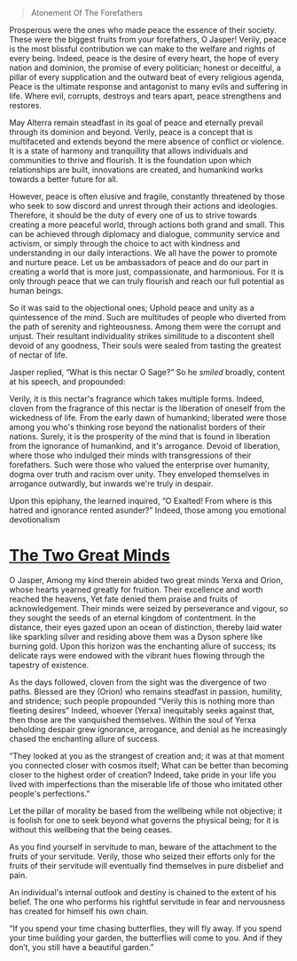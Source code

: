 > Atonement Of The Forefathers

Prosperous were the ones who made peace the essence of their society. These were the biggest fruits from your forefathers, O Jasper! Verily, peace is the most blissful contribution we can make to the welfare and rights of every being. Indeed, peace is the desire of every heart, the hope of every nation and dominion, the promise of every politician; honest or deceitful, a pillar of every supplication and the outward beat of every religious agenda, Peace is the ultimate response and antagonist to many evils and suffering in life. Where evil, corrupts, destroys and tears apart, peace strengthens and restores. 

May Alterra remain steadfast in its goal of peace and eternally prevail through its dominion and beyond. Verily, peace is a concept that is multifaceted and extends beyond the mere absence of conflict or violence. It is a state of harmony and tranquillity that allows individuals and communities to thrive and flourish. It is the foundation upon which relationships are built, innovations are created, and humankind works towards a better future for all. 

However, peace is often elusive and fragile, constantly threatened by those who seek to sow discord and unrest through their actions and ideologies. Therefore, it should be the duty of every one of us to strive towards creating a more peaceful world, through actions both grand and small. This can be achieved through diplomacy and dialogue, community service and activism, or simply through the choice to act with kindness and understanding in our daily interactions. We all have the power to promote and nurture peace. Let us be ambassadors of peace and do our part in creating a world that is more just, compassionate, and harmonious. For it is only through peace that we can truly flourish and reach our full potential as human beings.

So it was said to the objectional ones; Uphold peace and unity as a quintessence of the mind. Such are multitudes of people who diverted from the path of serenity and righteousness. Among them were the corrupt and unjust. Their resultant individuality strikes similitude to a discontent shell devoid of any goodness, Their souls were sealed from tasting the greatest of nectar of life. 

Jasper replied, “What is this nectar O Sage?” So he _smiled_ broadly, content at his speech, and propounded:

Verily, it is this nectar's fragrance which takes multiple forms. Indeed, cloven from the fragrance of this nectar is the liberation of oneself from the wickedness of life. From the early dawn of humankind; liberated were those among you who's thinking rose beyond the nationalist borders of their nations. Surely, it is the prosperity of the mind that is found in liberation from the ignorance of humankind, and it's arrogance. Devoid of liberation, where those who indulged their minds with transgressions of their forefathers. Such were those who valued the enterprise over humanity, dogma over truth and racism over unity. They enveloped themselves in arrogance outwardly, but inwards we're truly in despair. 


Upon this epiphany, the learned inquired, “O Exalted! From where is this hatred and ignorance rented asunder?” Indeed, those among you emotional devotionalism


# <u> The Two Great Minds </u>

O Jasper, Among my kind therein abided two great minds Yerxa and Orion, whose hearts yearned greatly for fruition. Their excellence and worth reached the heavens, Yet fate denied them praise and fruits of acknowledgement. Their minds were seized by perseverance and vigour, so they sought the seeds of an eternal kingdom of contentment. In the distance, their eyes gazed upon an ocean of distinction, thereby laid water like sparkling silver and residing above them was a Dyson sphere like burning gold. Upon this horizon was the enchanting allure of success; its delicate rays were endowed with the vibrant hues flowing through the tapestry of existence.

As the days followed, cloven from the sight was the divergence of two paths. Blessed are they (Orion) who remains steadfast in passion, humility, and stridence; such people propounded “Verily this is nothing more than fleeting desires” Indeed, whoever (Yerxa) inequitably seeks against that, then those are the vanquished themselves. Within the soul of Yerxa beholding despair grew ignorance, arrogance, and denial as he increasingly chased the enchanting allure of success. 

“They looked at you as the strangest of creation and; it was at that moment you connected closer with cosmos itself; What can be better than becoming closer to the highest order of creation? Indeed, take pride in your life you lived with imperfections than the miserable life of those who imitated other people's perfections.”

Let the pillar of morality be based from the wellbeing while not objective; it is foolish for one to seek beyond what governs the physical being; for it is without this wellbeing that the being ceases.

As you find yourself in servitude to man, beware of the attachment to the fruits of your servitude. Verily, those who seized their efforts only for the fruits of their servitude will eventually find themselves in pure disbelief and pain.

An individual's internal outlook and destiny is chained to the extent of his belief. The one who performs his rightful servitude in fear and nervousness has created for himself his own chain.

“If you spend your time chasing butterflies, they will fly away. If you spend your time building your garden, the butterflies will come to you. And if they don’t, you still have a beautiful garden.”